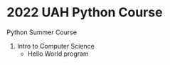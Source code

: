 # 2022 UAH Python Course
Python Summer Course
1. Intro to Computer Science
   - Hello World program
